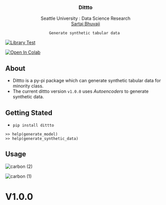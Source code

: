 <br />
<div align="center">
  <!-- <a href="https://github.com/SartajBhuvaji/Data-Science-Project/tree/main/">
    <img src="https://github.com/SartajBhuvaji/Brain-Tumor-Classification-Using-Deep-Learning-Algorithms/blob/master/ReadMe_files/MRI-animinated.gif" alt="logo" width="125" height="125">
  </a> -->

<h3 align="center">Dittto</h3>

  <p align="center">
    Seattle University : Data Science Research
    <br />
    <a href="https://github.com/SartajBhuvaji">Sartaj Bhuvaji</a>

    
    
    Generate synthetic tabular data 
    
  </p>
</div>


<div align = "left">


[![Library Test](https://github.com/SartajBhuvaji/pip-package-build/actions/workflows/library_workflow.yml/badge.svg)](https://github.com/SartajBhuvaji/pip-package-build/actions/workflows/library_workflow.yml)

  
[![Open In Colab](https://colab.research.google.com/assets/colab-badge.svg)](https://colab.research.google.com/drive/18kAMJR0VBtfC3swIkbuTPWd0Sb0mDVCo?usp=sharing)
<br>
</div>


## About
- Dittto is a py-pi package which can generate synthetic tabular data for minority class.
- The current dittto version `v1.0.0` uses <i>Autoencoders</i> to generate synthetic data.

## Getting Stated
- `pip install dittto`

 ``` 
>> help(generate_model)
>> help(generate_synthetic_data)
```

## Usage

![carbon (2)](https://github.com/SartajBhuvaji/pip-package-build/assets/31826483/129359a6-dfd4-4727-adf9-6cfa9d69543c)


![carbon (1)](https://github.com/SartajBhuvaji/pip-package-build/assets/31826483/9faadfc5-b151-43bb-a7b4-c702eb7debdc)


# V1.0.0

